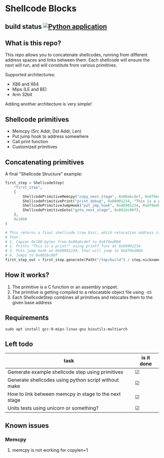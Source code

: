 # Shellcode Blocks

## build status [![Python application](https://github.com/shaymargolis/shellcode-blocks/actions/workflows/python-app.yml/badge.svg)](https://github.com/shaymargolis/shellcode-blocks/actions/workflows/python-app.yml)

## What is this repo?

This repo allows you to concatenate shellcodes, running from different address spaces and links between them.
Each shellcode will ensure the next will run, and will constitute from various primitives.

Supported architectures:

- X86 and X64
- Mips (LE and BE)
- Arm 32bit

Adding another architecture is very simple!

## Shellcode primitives

- Memcpy (Src Addr, Dst Addr, Len)
- Put jump hook to address somewhere
- Call print function
- Customized primitives

## Concatenating primitives

A final "Shellcode Structure" example:

```python
first_step = ShellcodeStep(
    "first_step",
    [
        ShellcodePrimitiveMemcpy("copy_next_stage", 0x80abcdef, 0x8f0ed0b0, 0x100),
        ShellcodePrimitivePrint("print_debug", 0x80901234, "This is a print!\n"),
        ShellcodePrimitiveJumpHook("put_jmp_hook", 0x80901234, 0x8f0ed0b0),
        ShellcodePrimitiveGoto("goto_next_stage", 0x801bc00f),
    ],
    0x1000
)

# This returns a final shellcode (raw bin), which relocation address is 0xbfc00000,
# That:
# 1. Copies 0x100 bytes from 0x80abcdef to 0x8f0ed0b0
# 2. Prints "This is a print!" using printf func at 0x80901234
# 3. Puts jump hook on 0x80901234, that will jump to 0x8f0ed0b0
# 4. Jumps to 0x801bc00f
first_step_out = first_step.generate(Path("/tmp/build") / step.nickname)
```

## How it works?

1. The primitive is a C function or an assembly snippet.
2. The primitive is getting compiled to a relocatable object file using `-O3`
3. Each ShellcodeStep combines all primitives and relocates them to the given base address

## Requirements

```
sudo apt install gcc-9-mips-linux-gnu binutils-multiarch
```

## Left todo

| task                                                  | is it done |
|-----------------------------------------------------  |------------|
| Gemerate example shellcode step using primitives      | ☑          |
| Generate shellcodes using python script without make  | ☑          |
| How to link between memcpy in stage to the next stage | ☑          |
| Units tests using unicorn or something?               | ☑          |


## Known issues

### Memcpy

1. memcpy is not working for copylen=1

